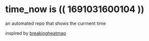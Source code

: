 # time_now is (( 1691031600104 ))

an automated repo that shows the currnent time

inspired by [breakingheatmap](https://github.com/breakingheatmap/breakingheatmap)